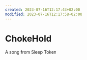 ```yaml
---
created: 2023-07-16T12:17:43+02:00
modified: 2023-07-16T12:17:58+02:00
---
```


# ChokeHold

A song from Sleep Token
